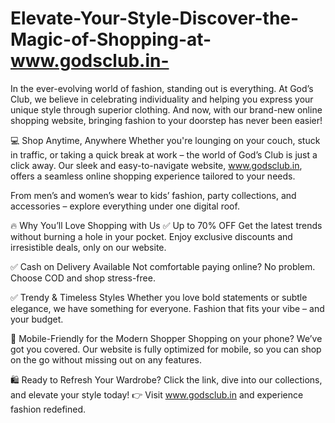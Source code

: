 # Elevate-Your-Style-Discover-the-Magic-of-Shopping-at-www.godsclub.in-

In the ever-evolving world of fashion, standing out is everything. At God’s Club, we believe in celebrating individuality and helping you express your unique style through superior clothing. And now, with our brand-new online shopping website, bringing fashion to your doorstep has never been easier!

💻 Shop Anytime, Anywhere
Whether you're lounging on your couch, stuck in traffic, or taking a quick break at work – the world of God’s Club is just a click away. Our sleek and easy-to-navigate website, www.godsclub.in, offers a seamless online shopping experience tailored to your needs.

From men’s and women’s wear to kids’ fashion, party collections, and accessories – explore everything under one digital roof.

🔥 Why You’ll Love Shopping with Us
✅ Up to 70% OFF
Get the latest trends without burning a hole in your pocket. Enjoy exclusive discounts and irresistible deals, only on our website.

✅ Cash on Delivery Available
Not comfortable paying online? No problem. Choose COD and shop stress-free.

✅ Trendy & Timeless Styles
Whether you love bold statements or subtle elegance, we have something for everyone. Fashion that fits your vibe – and your budget.

📱 Mobile-Friendly for the Modern Shopper
Shopping on your phone? We’ve got you covered. Our website is fully optimized for mobile, so you can shop on the go without missing out on any features.

🛍️ Ready to Refresh Your Wardrobe?
Click the link, dive into our collections, and elevate your style today!
👉 Visit www.godsclub.in and experience fashion redefined.

